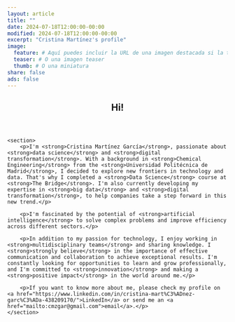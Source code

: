 ```yaml
---
layout: article
title: ""
date: 2024-07-18T12:00:00-00:00
modified: 2024-07-18T12:00:00-00:00
excerpt: "Cristina Martínez's profile"
image:
  feature: # Aquí puedes incluir la URL de una imagen destacada si la tienes
  teaser: # O una imagen teaser
  thumb: # O una miniatura
share: false
ads: false
---
```


<article>
   <header>
        <h1>Hi!</h1>
    </header>
  
    <section>
        <p>I'm <strong>Cristina Martínez García</strong>, passionate about <strong>data science</strong> and <strong>digital transformation</strong>. With a background in <strong>Chemical Engineering</strong> from the <strong>Universidad Politécnica de Madrid</strong>, I decided to explore new frontiers in technology and data. That's why I completed a <strong>Data Science</strong> course at <strong>The Bridge</strong>. I'm also currently developing my expertise in <strong>big data</strong> and <strong>digital transformation</strong>, to help companies take a step forward in this new trend.</p>

        <p>I'm fascinated by the potential of <strong>artificial intelligence</strong> to solve complex problems and improve efficiency across different sectors.</p>

        <p>In addition to my passion for technology, I enjoy working in <strong>multidisciplinary teams</strong> and sharing knowledge. I <strong>strongly believe</strong> in the importance of effective communication and collaboration to achieve exceptional results. I'm constantly looking for opportunities to learn and grow professionally, and I'm committed to <strong>innovation</strong> and making a <strong>positive impact</strong> in the world around me.</p>

        <p>If you want to know more about me, please check my profile on <a href="https://www.linkedin.com/in/cristina-mart%C3%ADnez-garc%C3%ADa-438209170/">LinkedIn</a> or send me an <a href="mailto:cmzgar@gmail.com">email</a>.</p>
    </section>
</article>
